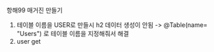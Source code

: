 항해99 매거진 만들기
1. 테이블 이름을 USER로 만들시 h2 데이터 생성이 안됨 -> @Table(name= "Users") 로 테이블 이름을 지정해줘서 해결
2. user get 
